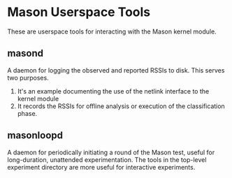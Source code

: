 Mason Userspace Tools
=====================

These are userspace tools for interacting with the Mason kernel module.

masond
------

A daemon for logging the observed and reported RSSIs to disk.  This serves two purposes.  

1. It's an example documenting the use of the netlink interface to the kernel module
2. It records the RSSIs for offline analysis or execution of the classification phase.

masonloopd
----------

A daemon for periodically initiating a round of the Mason test, useful
for long-duration, unattended experimentation.  The tools in the
top-level experiment directory are more useful for interactive
experiments.

